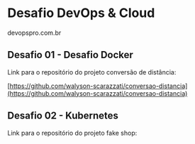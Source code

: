 # Desafio DevOps & Cloud
devopspro.com.br 

## Desafio 01 - Desafio Docker

Link para o repositório do projeto conversão de distância:

[https://github.com/walyson-scarazzati/conversao-distancia](https://github.com/walyson-scarazzati/conversao-distancia)


## Desafio 02 - Kubernetes

Link para o repositório do projeto fake shop:



